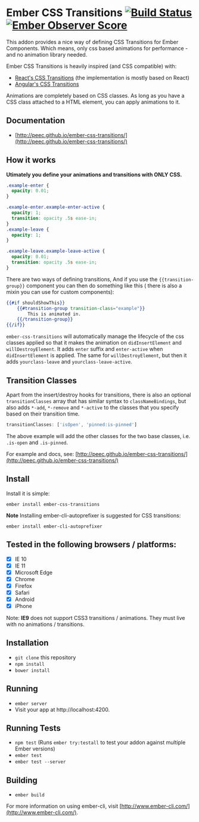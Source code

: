 # Ember CSS Transitions [![Build Status](https://travis-ci.org/peec/ember-css-transitions.svg)](https://travis-ci.org/peec/ember-css-transitions.svg) [![Ember Observer Score](http://emberobserver.com/badges/ember-css-transitions.svg)](http://emberobserver.com/addons/ember-css-transitions)

This addon provides a nice way of defining CSS Transitions for Ember Components. Which means, only css based animations for performance - and no animation library needed.

Ember CSS Transitions is heavily inspired (and CSS compatible) with:

- [React's CSS Transitions](https://facebook.github.io/react/docs/animation.html) (the implementation is mostly based on React)
- [Angular's CSS Transitions](https://docs.angularjs.org/api/ngAnimate)

Animations are completely based on CSS classes. As long as you have a CSS class attached to a HTML element, you can apply animations to it.


## Documentation

- [http://peec.github.io/ember-css-transitions/](http://peec.github.io/ember-css-transitions/)

## How it works

**Utimately you define your animations and transitions with ONLY CSS.**

```css
.example-enter {
  opacity: 0.01;
}

.example-enter.example-enter-active {
  opacity: 1;
  transition: opacity .5s ease-in;
}
.example-leave {
  opacity: 1;
}

.example-leave.example-leave-active {
  opacity: 0.01;
  transition: opacity .5s ease-in;
}
```

There are two ways of defining transitions,
And if you use the `{{transition-group}}` component you can then do something like this ( there is also a mixin you can use for custom components):

```handlebars
{{#if shouldShowThis}}
    {{#transition-group transition-class="example"}}
        This is animated in.
    {{/transition-group}}
{{/if}}
```

`ember-css-transitions` will automatically manage the lifecycle of the css classes applied so that it makes the animation on `didInsertElement` and `willDestroyElement`. It adds `enter` suffix and `enter-active` when `didInsertElement` is applied. The same for `willDestroyElement`, but then it adds `yourclass-leave` and `yourclass-leave-active`.

## Transition Classes

Apart from the insert/destroy hooks for transitions, there is also an optional `transitionClasses` array
that has similar syntax to `classNameBindings`, but also adds `*-add`, `*-remove` and `*-active` to the
classes that you specify based on their transition time.

```js
transitionClasses: ['isOpen', 'pinned:is-pinned']
```

The above example will add the other classes for the two base classes, i.e. `.is-open` and `.is-pinned`.

For example and docs, see: [http://peec.github.io/ember-css-transitions/](http://peec.github.io/ember-css-transitions/)

## Install

Install it is simple:

```
ember install ember-css-transitions

```

**Note** Installing ember-cli-autoprefixer is suggested for CSS transitions:

```
ember install ember-cli-autoprefixer
```



## Tested in the following browsers / platforms:

- [x] IE 10
- [x] IE 11
- [x] Microsoft Edge
- [x] Chrome
- [x] Firefox
- [x] Safari
- [x] Android
- [x] iPhone

Note: **IE9** does not support CSS3 transitions / animations. They must live with no animations / transitions.


## Installation

* `git clone` this repository
* `npm install`
* `bower install`

## Running

* `ember server`
* Visit your app at http://localhost:4200.

## Running Tests

* `npm test` (Runs `ember try:testall` to test your addon against multiple Ember versions)
* `ember test`
* `ember test --server`

## Building

* `ember build`

For more information on using ember-cli, visit [http://www.ember-cli.com/](http://www.ember-cli.com/).
